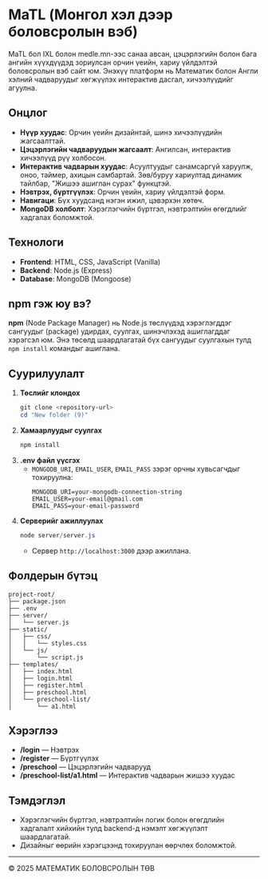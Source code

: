 # MaTL (Монгол хэл дээр боловсролын вэб)

MaTL бол IXL болон medle.mn-ээс санаа авсан, цэцэрлэгийн болон бага ангийн хүүхдүүдэд зориулсан орчин үеийн, хариу үйлдэлтэй боловсролын вэб сайт юм. Энэхүү платформ нь Математик болон Англи хэлний чадваруудыг хөгжүүлэх интерактив дасгал, хичээлүүдийг агуулна.

## Онцлог
- **Нүүр хуудас**: Орчин үеийн дизайнтай, шинэ хичээлүүдийн жагсаалттай.
- **Цэцэрлэгийн чадваруудын жагсаалт**: Ангилсан, интерактив хичээлүүд рүү холбосон.
- **Интерактив чадварын хуудас**: Асуултуудыг санамсаргүй харуулж, оноо, таймер, ахицын самбартай. Зөв/буруу хариултад динамик тайлбар, "Жишээ ашиглан сурах" функцтэй.
- **Нэвтрэх, бүртгүүлэх**: Орчин үеийн, хариу үйлдэлтэй форм.
- **Навигаци**: Бүх хуудсанд нэгэн ижил, цэвэрхэн хөтөч.
- **MongoDB холболт**: Хэрэглэгчийн бүртгэл, нэвтрэлтийн өгөгдлийг хадгалах боломжтой.

## Технологи
- **Frontend**: HTML, CSS, JavaScript (Vanilla)
- **Backend**: Node.js (Express)
- **Database**: MongoDB (Mongoose)

## npm гэж юу вэ?

**npm** (Node Package Manager) нь Node.js төслүүдэд хэрэглэгддэг сангуудыг (package) удирдах, суулгах, шинэчлэхэд ашиглагддаг хэрэгсэл юм. Энэ төсөлд шаардлагатай бүх сангуудыг суулгахын тулд `npm install` командыг ашиглана.

## Суурилуулалт
1. **Төслийг клондох**
   ```powershell
   git clone <repository-url>
   cd "New folder (9)"
   ```
2. **Хамаарлуудыг суулгах**
   ```powershell
   npm install
   ```
3. **.env файл үүсгэх**
   - `MONGODB_URI`, `EMAIL_USER`, `EMAIL_PASS` зэрэг орчны хувьсагчдыг тохируулна:
     ```env
     MONGODB_URI=your-mongodb-connection-string
     EMAIL_USER=your-email@gmail.com
     EMAIL_PASS=your-email-password
     ```
4. **Серверийг ажиллуулах**
   ```powershell
   node server/server.js
   ```
   - Сервер `http://localhost:3000` дээр ажиллана.

## Фолдерын бүтэц
```
project-root/
├── package.json
├── .env
├── server/
│   └── server.js
├── static/
│   ├── css/
│   │   └── styles.css
│   └── js/
│       └── script.js
├── templates/
│   ├── index.html
│   ├── login.html
│   ├── register.html
│   ├── preschool.html
│   └── preschool-list/
│       └── a1.html
```

## Хэрэглээ
- **/login** — Нэвтрэх
- **/register** — Бүртгүүлэх
- **/preschool** — Цэцэрлэгийн чадварууд
- **/preschool-list/a1.html** — Интерактив чадварын жишээ хуудас

## Тэмдэглэл
- Хэрэглэгчийн бүртгэл, нэвтрэлтийн логик болон өгөгдлийн хадгалалт хийхийн тулд backend-д нэмэлт хөгжүүлэлт шаардлагатай.
- Дизайныг өөрийн хэрэгцээнд тохируулан өөрчлөх боломжтой.

---

© 2025 МАТЕМАТИК БОЛОВСРОЛЫН ТӨВ

